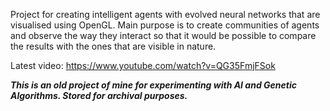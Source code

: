 Project for creating intelligent agents with evolved neural networks that are visualised using OpenGL. 
Main purpose is to create communities of agents and observe the way they interact so that it would be possible
to compare the results with the ones that are visible in nature.

Latest video: https://www.youtube.com/watch?v=QG35FmjFSok

***This is an old project of mine for experimenting with AI and Genetic Algorithms. Stored for archival purposes.***
